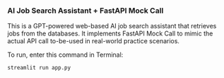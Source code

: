 ### AI Job Search Assistant + FastAPI Mock Call ###

This is a GPT-powered web-based AI job search assistant that retrieves jobs from the databases. It implements FastAPI Mock Call to mimic the actual API call to-be-used in real-world practice scenarios.

To run, enter this command in Terminal:

```bash
streamlit run app.py 
```
